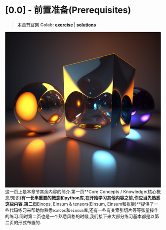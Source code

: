 # [0.0] - 前置准备(Prerequisites)
> [本章节官网](https://arena3-chapter0-fundamentals.streamlit.app/[0.0]_Prerequisites)
> **Colab: [exercise](https://colab.research.google.com/drive/1vuQOB2Gd7OcfzH2y9djXm9OdZA_DcxYz) | [solutions](https://colab.research.google.com/drive/1sUqHDcZUJl67hVEWWXVZoB0av7qwOvMw)**

![](/3.AI模块/static/homepage.png)
这一页上是本章节其余内容的简介.第一页**Core Concepts / Knowledge(核心概念/知识)**有一长串重要的概念和python库,在开始学习其他内容之前,你应当先熟悉这些内容.第二页**Einops, Einsum & tensors(Einsum, Einsum和张量)**提供了一些代码练习来帮助你熟悉`einops`和`einsum`库,还有一些有关索引切片等等张量操作的练习.同时第二页也是一个熟悉风格的时候,我们接下来大部分练习基本都是以第二页的形式布置的.
